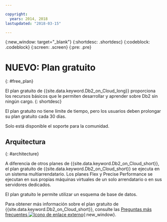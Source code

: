```yaml
---

copyright:
  years: 2014, 2018
lastupdated: "2018-03-15"

---
```


<!-- Attribute definitions --> 
{:new_window: target="_blank"}
{:shortdesc: .shortdesc}
{:codeblock: .codeblock}
{:screen: .screen}
{:pre: .pre}

# NUEVO: Plan gratuito
{: #free_plan}

El plan gratuito de {{site.data.keyword.Db2_on_Cloud_long}} proporciona los recursos básicos que le permiten desarrollar y aprender sobre Db2 sin ningún cargo.
{: shortdesc}

El plan gratuito no tiene límite de tiempo, pero los usuarios deben prolongar su plan gratuito cada 30 días.

Solo está disponible el soporte para la comunidad. 
 
## Arquitectura
{: #architecture}

A diferencia de otros planes de {{site.data.keyword.Db2_on_Cloud_short}}, el plan gratuito de {{site.data.keyword.Db2_on_Cloud_short}} se ejecuta en un sistema multiarrendatario. Los planes Flex y Precise Performance se ejecutan en sus propias máquinas virtuales de un solo arrendatario o en sus servidores dedicados.
 
El plan gratuito le permite utilizar un esquema de base de datos.

Para obtener más información sobre el plan gratuito de {{site.data.keyword.Db2_on_Cloud_short}}, consulte las [Preguntas más frecuentes ![Icono de enlace externo](../../icons/launch-glyph.svg "Icono de enlace externo")](https://ibm.biz/db2oc_free_plan_faq){:new_window}.
